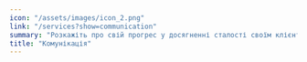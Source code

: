```yaml
---
icon: "/assets/images/icon_2.png"
link: "/services?show=communication"
summary: "Розкажіть про свій прогрес у досягненні сталості своїм клієнтам та партнерам"
title: "Комунікація"
---
```

